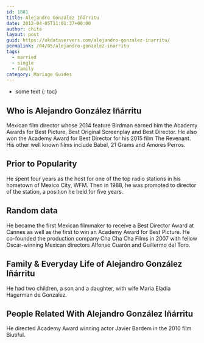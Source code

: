 ```yaml
---
id: 1881
title: Alejandro González Iñárritu
date: 2012-04-05T11:01:37+00:00
author: chito
layout: post
guid: https://ukdataservers.com/alejandro-gonzalez-inarritu/
permalink: /04/05/alejandro-gonzalez-inarritu  
tags:
  - married
  - single
  - family
category: Mariage Guides
---
```


* some text
{: toc}


## Who is  Alejandro González Iñárritu
                  
                  
                  
Mexican film director whose 2014 feature Birdman earned him the Academy Awards for Best Picture, Best Original Screenplay and Best Director. He also won the Academy Award for Best Director for his 2015 film The Revenant. His other well known films include Babel, 21 Grams and Amores Perros. 
                  
                
                
                
## Prior to Popularity 
                  
                  
                  
He spent four years as the host for one of the top radio stations in his hometown of Mexico City, WFM. Then in 1988, he was promoted to director of the station, a position he held for five years.
                  
                
                
                
## Random data 
                  
                  
                  
He became the first Mexican filmmaker to receive a Best Director Award at Cannes as well as the first to win an Academy Award for Best Picture. He co-founded the production company Cha Cha Cha Films in 2007 with fellow Oscar-winning Mexican directors Alfonso Cuarón and Guillermo del Toro. 
                  
                
                
                
## Family & Everyday Life of Alejandro González Iñárritu
                  
                  
                  
He had two children, a son and a daughter, with wife Maria Eladia Hagerman de Gonzalez.
                  
                
                
                
## People Related With  Alejandro González Iñárritu
                  
                  
                  
He directed Academy Award winning actor Javier Bardem in the 2010 film Biutiful.
                  
                
              
            
          
          
          
    
    
  
